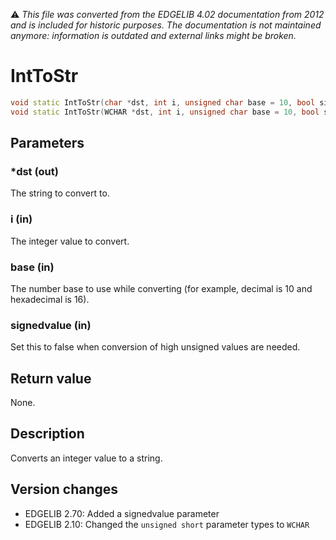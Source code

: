 :warning: _This file was converted from the EDGELIB 4.02 documentation from 2012 and is included for historic purposes. The documentation is not maintained anymore: information is outdated and external links might be broken._

# IntToStr


```c++
void static IntToStr(char *dst, int i, unsigned char base = 10, bool signedvalue = true) 
void static IntToStr(WCHAR *dst, int i, unsigned char base = 10, bool signedvalue = true)
```

## Parameters
### *dst (out)
The string to convert to.

### i (in)
The integer value to convert.

### base (in)
The number base to use while converting (for example, decimal is 10 and hexadecimal is 16).

### signedvalue (in)
Set this to false when conversion of high unsigned values are needed.

## Return value
None.

## Description
Converts an integer value to a string.

## Version changes
- EDGELIB 2.70: Added a signedvalue parameter 
- EDGELIB 2.10: Changed the `unsigned short` parameter types to `WCHAR`

